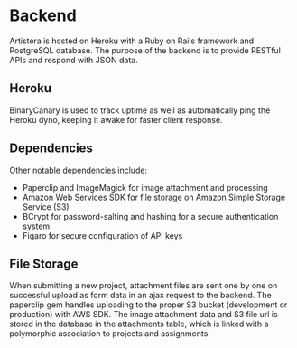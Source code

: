 
# Backend

Artistera is hosted on Heroku with a Ruby on Rails framework and PostgreSQL database. The purpose of the backend is to provide RESTful APIs and respond with JSON data.

## Heroku

BinaryCanary is used to track uptime as well as automatically ping the Heroku dyno, keeping it awake for faster client response.

## Dependencies

Other notable dependencies include:

- Paperclip and ImageMagick for image attachment and processing
- Amazon Web Services SDK for file storage on Amazon Simple Storage Service (S3)
- BCrypt for password-salting and hashing for a secure authentication system
- Figaro for secure configuration of API keys

## File Storage

When submitting a new project, attachment files are sent one by one on successful upload as form data in an ajax request to the backend. The paperclip gem handles uploading to the proper S3 bucket (development or production) with AWS SDK. The image attachment data and S3 file url is stored in the database in the attachments table, which is linked with a polymorphic association to projects and assignments.